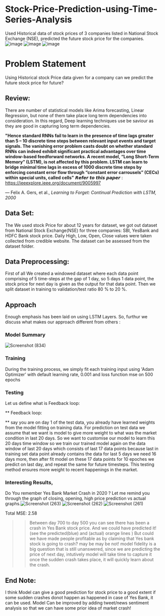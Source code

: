 
# Stock-Price-Prediction-using-Time-Series-Analysis
Used Historical data of stock prices of 3 companies listed in National Stock Exchange (NSE), predicted the future stock price for the companies.
![image](https://user-images.githubusercontent.com/45662797/132518806-30b74642-5d31-4c98-844a-74e1ce1b0f7e.png)
![image](https://user-images.githubusercontent.com/45662797/132519038-63827e22-1d52-4c4a-af21-1e12c3273cff.png)
![image](https://user-images.githubusercontent.com/45662797/132519148-8a6e8944-6fbf-4a0d-a653-7d19f9c6c268.png)

# Problem Statement
 Using Historical stock Price data given for a company can we predict the future stock price for future?
## Review:
   There are number of statistical models like Arima forecasting, Linear Regression, but none of them take place long term dependencies into consideration. In this regard, Deep learning techniques use be saviour as they are good in capturing long term dependencies. 
   
   **"Hence standard RNNs fail to learn in the presence of time lags greater than 5 – 10 discrete time steps between relevant input events and target signals. The vanishing error problem casts doubt on whether standard RNNs can indeed exhibit significant practical advantages over time window-based feedforward networks. A recent model, “Long Short-Term Memory” (LSTM), is not affected by this problem. LSTM can learn to bridge minimal time lags in excess of 1000 discrete time steps by enforcing constant error flow through “constant error carrousels” (CECs) within special units, called cells"**
   𝙍𝙚𝙛𝙚𝙧 𝙩𝙤 𝙩𝙝𝙞𝙨 𝙥𝙖𝙥𝙚𝙧 : https://ieeexplore.ieee.org/document/9005997

— Felix A. Gers, et al., *Learning to Forget: Continual Prediction with LSTM, 2000*
## Data Set:
The We used stock Price for about 12 years for dataset, we got out dataset from National Stock Exchange(NSE) for three companies: SBI, YesBank and HDFC Bank stock price.
Daily High, Low, Open, Close values were taken collected from credible website.
The dataset can be assessed from the dataset folder.
## Data Preprocessing:
First of all We created a windowed dataset where each data point comprising of 5 time-steps at the gap of 1 day, so 5 days 1 data point, the stock price for next day is given as the output for that data point. Then we split dataset in training to validation/test ratio 80 % to 20 %.
## Approach
Enough emphasis has been laid on using LSTM Layers. So, furthur we discuss what makes our approach different from others :
### Model Summary
![Screenshot (834)](https://user-images.githubusercontent.com/45662797/132556133-66f2bb3c-fb25-4acb-b408-e89125177328.png)
### Training 
During the training process, we simply fit each training input using 'Adam Optimizer' with default learning rate, 0.001 and loss function mse on 500 epochs
### Testing 
Let us define what is Feedback loop:

** Feedback loop: 

** say you are on day 1 of the test data, you already have learned weights from the model fitting on training data. For prediction on test data we assume that we want is model to give more weight to what was the market condition in last 20 days. So we want to customise our model to learn this 20 days time window so we train our trained model again on the data window of last 20 days which consists of last 17 data points because last in training set data point already contains the data for last 5 days we need 16 days more, then after fit model on these 17 data points for  10 epoches we predict on last day, and repeat the same for future timesteps.
This testing method ensures more weight to recent happenings in the market.
### Interesting Results,
  Do You remember Yes Bank Market Crash in 2020 ? Let me remind you through the graph of closing, opening, high price prediction vs actual graphs.![Screenshot (263)](https://user-images.githubusercontent.com/45662797/132560102-c7235a8e-6236-449d-b53a-3dc51ac01d3c.png)
![Screenshot (262)](https://user-images.githubusercontent.com/45662797/132560306-114ef438-e817-4de9-9c9d-38ff6d88e5c3.png)
![Screenshot (261)](https://user-images.githubusercontent.com/45662797/132560507-20449db6-68ba-4eb9-bb35-885d9db3ce7c.png)

Total MSE: 2.58 

>> Between day 700 to day 500 you can see there has been a crash in Yes Bank stock price. And we could have predicted it! (see the predicted(blue) and (actual) orange lines ) 
>> But could we have made people profitable as by claiming that Yes bank stock is going to crash? 
      may be may be not! model fidelity is a big question that is still unanswered, since we are predicting the price of next day, intutively model will take time to capture it once the sudden crash takes place, it will quickly learn about the crash. 
## End Note:
  I think Model can give a good prediction for stock price to a good extent if some sudden crashes donot happen as happened in case of Yes Bank, it can be used.
  Model Can be improved by adding tweet/news sentiment analysis so that we can have some prior idea of market crash! 
